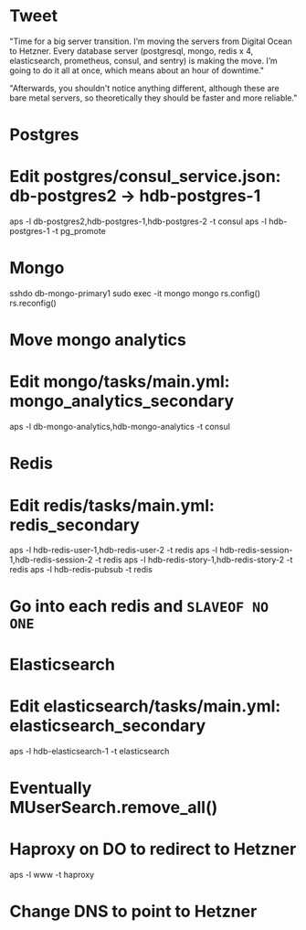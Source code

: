 # Tweet
"Time for a big server transition. I’m moving the servers from Digital Ocean to Hetzner. Every database server (postgresql, mongo, redis x 4, elasticsearch, prometheus, consul, and sentry) is making the move. I’m going to do it all at once, which means about an hour of downtime."

"Afterwards, you shouldn't notice anything different, although these are bare metal servers, so theoretically they should be faster and more reliable."

# Postgres

# Edit postgres/consul_service.json: db-postgres2 -> hdb-postgres-1
aps -l db-postgres2,hdb-postgres-1,hdb-postgres-2 -t consul
aps -l hdb-postgres-1 -t pg_promote

# Mongo

sshdo db-mongo-primary1
sudo exec -it mongo mongo
rs.config()
rs.reconfig()

# Move mongo analytics
# Edit mongo/tasks/main.yml: mongo_analytics_secondary
aps -l db-mongo-analytics,hdb-mongo-analytics -t consul

# Redis

# Edit redis/tasks/main.yml: redis_secondary
aps -l hdb-redis-user-1,hdb-redis-user-2 -t redis
aps -l hdb-redis-session-1,hdb-redis-session-2 -t redis
aps -l hdb-redis-story-1,hdb-redis-story-2 -t redis
aps -l hdb-redis-pubsub -t redis
# Go into each redis and `SLAVEOF NO ONE`

# Elasticsearch

# Edit elasticsearch/tasks/main.yml: elasticsearch_secondary
aps -l hdb-elasticsearch-1 -t elasticsearch
# Eventually MUserSearch.remove_all()

# Haproxy on DO to redirect to Hetzner
aps -l www -t haproxy
# Change DNS to point to Hetzner
